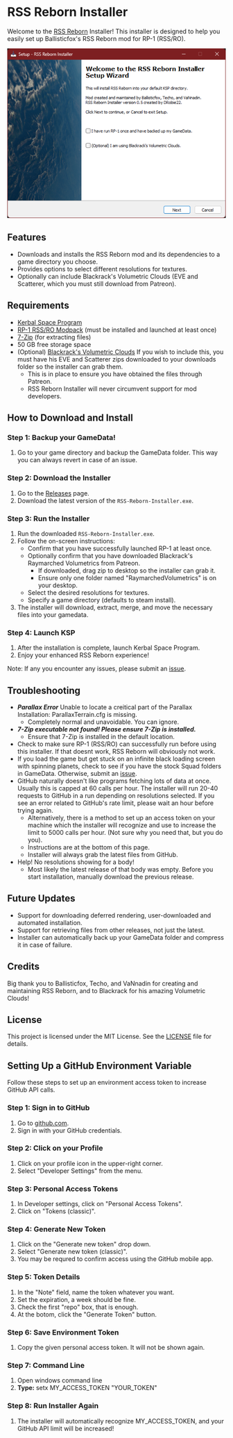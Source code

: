 # RSS Reborn Installer

Welcome to the [RSS Reborn](https://github.com/RSS-Reborn/RSS-Reborn) Installer! This installer is designed to help you easily set up Ballisticfox's RSS Reborn mod for RP-1 (RSS/RO).

![RSS Reborn Installer](https://github.com/drobie22/RSS-Reborn-Installer/blob/main/Images/uiwizard.png?raw=true)

## Features

- Downloads and installs the RSS Reborn mod and its dependencies to a game directory you choose. 
- Provides options to select different resolutions for textures.
- Optionally can include Blackrack's Volumetric Clouds (EVE and Scatterer, which you must still download from Patreon).

## Requirements

- [Kerbal Space Program](https://www.kerbalspaceprogram.com/)
- [RP-1 RSS/RO Modpack](https://github.com/KSP-RO/RP-0) (must be installed and launched at least once)
- [7-Zip](https://www.7-zip.org/download.html) (for extracting files)
- 50 GB free storage space
- (Optional) [Blackrack's Volumetric Clouds](https://www.patreon.com/blackrack) If you wish to include this, you must have his EVE and Scatterer zips downloaded to your downloads folder so the installer can grab them. 
    - This is in place to ensure you have obtained the files through Patreon. 
    - RSS Reborn Installer will never circumvent support for mod developers. 

## How to Download and Install

### Step 1: Backup your GameData!

1. Go to your game directory and backup the GameData folder. This way you can always revert in case of an issue.

### Step 2: Download the Installer

1. Go to the [Releases](https://github.com/drobie22/RSS-Reborn-Installer/releases) page.
2. Download the latest version of the `RSS-Reborn-Installer.exe`.

### Step 3: Run the Installer

1. Run the downloaded `RSS-Reborn-Installer.exe`.
2. Follow the on-screen instructions:
   - Confirm that you have successfully launched RP-1 at least once.
   - Optionally confirm that you have downloaded Blackrack's Raymarched Volumetrics from Patreon.
       - If downloaded, drag zip to desktop so the installer can grab it.
       - Ensure only one folder named "RaymarchedVolumetrics" is on your desktop.
   - Select the desired resolutions for textures.
   - Specify a game directory (defaults to steam install). 
3. The installer will download, extract, merge, and move the necessary files into your gamedata.

### Step 4: Launch KSP

1. After the installation is complete, launch Kerbal Space Program.
2. Enjoy your enhanced RSS Reborn experience!

Note: If any you encounter any issues, please submit an [issue](https://github.com/drobie22/RSS-Reborn-Installer/issues).

## Troubleshooting

- ***Parallax Error*** Unable to locate a creitical part of the Parallax Installation: ParallaxTerrain.cfg is missing.
    - Completely normal and unavoidable. You can ignore.
- ***7-Zip executable not found! Please ensure 7-Zip is installed.***
    - Ensure that 7-Zip is installed in the default location.
- Check to make sure RP-1 (RSS/RO) can successfully run before using this installer. If that doesnt work, RSS Reborn will obviously not work. 
- If you load the game but get stuck on an infinite black loading screen with spinning planets, check to see if you have the stock Squad folders in GameData. Otherwise, submit an [issue](https://github.com/drobie22/RSS-Reborn-Installer/issues).
- GitHub naturally doesn't like programs fetching lots of data at once. Usually this is capped at 60 calls per hour. The installer will run 20-40 requests to GitHub in a run depending on resolutions selected. If you see an error related to GitHub's rate limit, please wait an hour before trying again. 
    - Alternatively, there is a method to set up an access token on your machine which the installer will recognize and use to increase the limit to 5000 calls per hour. (Not sure why you need that, but you do you). 
    - Instructions are at the bottom of this page.
    - Installer will always grab the latest files from GitHub.
- Help! No resolutions showing for a body! 
    - Most likely the latest release of that body was empty. Before you start installation, manually download the previous release. 

## Future Updates

- Support for downloading deferred rendering, user-downloaded and automated installation. 
- Support for retrieving files from other releases, not just the latest.
- Installer can automatically back up your GameData folder and compress it in case of failure.

## Credits

Big thank you to Ballisticfox, Techo, and VaNnadin for creating and maintaining RSS Reborn, and to Blackrack for his amazing Volumetric Clouds!

## License

This project is licensed under the MIT License. See the [LICENSE](LICENSE) file for details.

## Setting Up a GitHub Environment Variable

Follow these steps to set up an environment access token to increase GitHub API calls.

### Step 1: Sign in to GitHub
1. Go to [github.com](https://github.com).
2. Sign in with your GitHub credentials.

### Step 2: Click on your Profile
1. Click on your profile icon in the upper-right corner.
2. Select "Developer Settings" from the menu.

### Step 3: Personal Access Tokens
1. In Developer settings, click on "Personal Access Tokens".
2. Click on "Tokens (classic)".

### Step 4: Generate New Token
1. Click on the "Generate new token" drop down.
2. Select "Generate new token (classic)".
3. You may be requred to confirm access using the GitHub mobile app.

### Step 5: Token Details
1. In the "Note" field, name the token whatever you want.
2. Set the expiration, a week should be fine.
3. Check the first "repo" box, that is enough.
4. At the botom, click the "Generate Token" button.

### Step 6: Save Environment Token
1. Copy the given personal access token. It will not be shown again.

### Step 7: Command Line
1. Open windows command line
2. **Type:** setx MY_ACCESS_TOKEN "YOUR_TOKEN"

### Step 8: Run Installer Again
1. The installer will automatically recognize MY_ACCESS_TOKEN, and your GitHub API limit will be increased!

